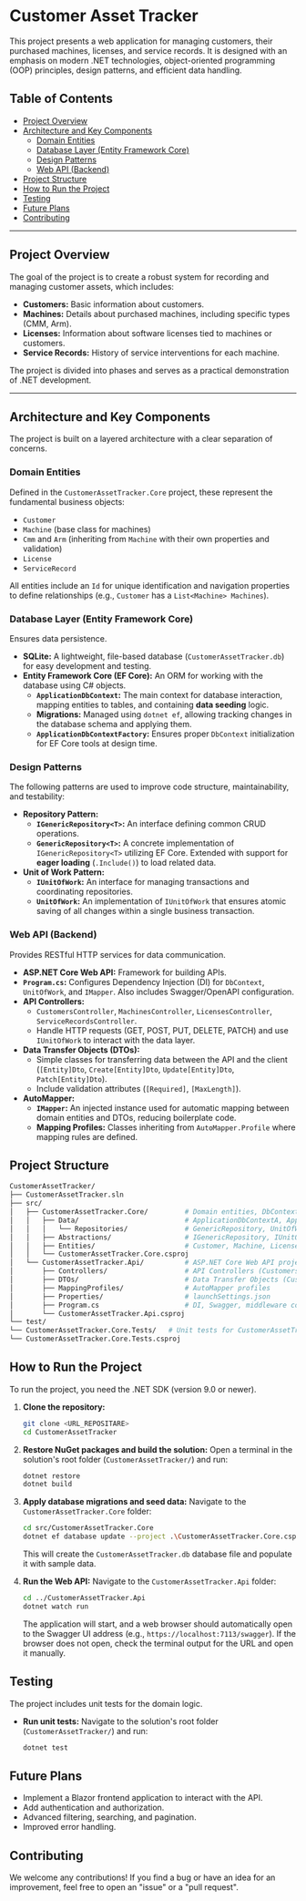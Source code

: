 # Customer Asset Tracker

This project presents a web application for managing customers, their purchased machines, licenses, and service records. It is designed with an emphasis on modern .NET technologies, object-oriented programming (OOP) principles, design patterns, and efficient data handling.

## Table of Contents

* [Project Overview](#project-overview)
* [Architecture and Key Components](#architecture-and-key-components)
    * [Domain Entities](#domain-entities)
    * [Database Layer (Entity Framework Core)](#database-layer-entity-framework-core)
    * [Design Patterns](#design-patterns)
    * [Web API (Backend)](#web-api-backend)
* [Project Structure](#project-structure)
* [How to Run the Project](#how-to-run-the-project)
* [Testing](#testing)
* [Future Plans](#future-plans)
* [Contributing](#contributing)

---

## Project Overview

The goal of the project is to create a robust system for recording and managing customer assets, which includes:
* **Customers:** Basic information about customers.
* **Machines:** Details about purchased machines, including specific types (CMM, Arm).
* **Licenses:** Information about software licenses tied to machines or customers.
* **Service Records:** History of service interventions for each machine.

The project is divided into phases and serves as a practical demonstration of .NET development.

---

## Architecture and Key Components

The project is built on a layered architecture with a clear separation of concerns.

### Domain Entities

Defined in the `CustomerAssetTracker.Core` project, these represent the fundamental business objects:
* `Customer`
* `Machine` (base class for machines)
* `Cmm` and `Arm` (inheriting from `Machine` with their own properties and validation)
* `License`
* `ServiceRecord`

All entities include an `Id` for unique identification and navigation properties to define relationships (e.g., `Customer` has a `List<Machine> Machines`).

### Database Layer (Entity Framework Core)

Ensures data persistence.
* **SQLite:** A lightweight, file-based database (`CustomerAssetTracker.db`) for easy development and testing.
* **Entity Framework Core (EF Core):** An ORM for working with the database using C# objects.
    * **`ApplicationDbContext`:** The main context for database interaction, mapping entities to tables, and containing **data seeding** logic.
    * **Migrations:** Managed using `dotnet ef`, allowing tracking changes in the database schema and applying them.
    * **`ApplicationDbContextFactory`:** Ensures proper `DbContext` initialization for EF Core tools at design time.

### Design Patterns

The following patterns are used to improve code structure, maintainability, and testability:
* **Repository Pattern:**
    * **`IGenericRepository<T>`:** An interface defining common CRUD operations.
    * **`GenericRepository<T>`:** A concrete implementation of `IGenericRepository<T>` utilizing EF Core. Extended with support for **eager loading** (`.Include()`) to load related data.
* **Unit of Work Pattern:**
    * **`IUnitOfWork`:** An interface for managing transactions and coordinating repositories.
    * **`UnitOfWork`:** An implementation of `IUnitOfWork` that ensures atomic saving of all changes within a single business transaction.

### Web API (Backend)

Provides RESTful HTTP services for data communication.
* **ASP.NET Core Web API:** Framework for building APIs.
* **`Program.cs`:** Configures Dependency Injection (DI) for `DbContext`, `UnitOfWork`, and `IMapper`. Also includes Swagger/OpenAPI configuration.
* **API Controllers:**
    * `CustomersController`, `MachinesController`, `LicensesController`, `ServiceRecordsController`.
    * Handle HTTP requests (GET, POST, PUT, DELETE, PATCH) and use `IUnitOfWork` to interact with the data layer.
* **Data Transfer Objects (DTOs):**
    * Simple classes for transferring data between the API and the client (`[Entity]Dto`, `Create[Entity]Dto`, `Update[Entity]Dto`, `Patch[Entity]Dto`).
    * Include validation attributes (`[Required]`, `[MaxLength]`).
* **AutoMapper:**
    * **`IMapper`:** An injected instance used for automatic mapping between domain entities and DTOs, reducing boilerplate code.
    * **Mapping Profiles:** Classes inheriting from `AutoMapper.Profile` where mapping rules are defined.

## Project Structure
```bash
CustomerAssetTracker/
├── CustomerAssetTracker.sln
├── src/
│   ├── CustomerAssetTracker.Core/         # Domain entities, DbContext, interfaces, repositories
│   │   ├── Data/                          # ApplicationDbContextA, ApplicationDbContextFactory
│   │   │   └── Repositories/              # GenericRepository, UnitOfWork
│   │   ├── Abstractions/                  # IGenericRepository, IUnitOfWork
│   │   ├── Entities/                      # Customer, Machine, License, ServiceRecord, Cmm, Arm
│   │   └── CustomerAssetTracker.Core.csproj
│   └── CustomerAssetTracker.Api/          # ASP.NET Core Web API project
│       ├── Controllers/                   # API Controllers (CustomersController, etc.)
│       ├── DTOs/                          # Data Transfer Objects (CustomerDto, MachineDto, etc.)
│       ├── MappingProfiles/               # AutoMapper profiles
│       ├── Properties/                    # launchSettings.json
│       ├── Program.cs                     # DI, Swagger, middleware configuration
│       └── CustomerAssetTracker.Api.csproj
└── test/
└── CustomerAssetTracker.Core.Tests/   # Unit tests for CustomerAssetTracker.Core
└── CustomerAssetTracker.Core.Tests.csproj
```
## How to Run the Project

To run the project, you need the .NET SDK (version 9.0 or newer).

1.  **Clone the repository:**
    ```bash
    git clone <URL_REPOSITARE>
    cd CustomerAssetTracker
    ```

2.  **Restore NuGet packages and build the solution:**
    Open a terminal in the solution's root folder (`CustomerAssetTracker/`) and run:
    ```bash
    dotnet restore
    dotnet build
    ```

3.  **Apply database migrations and seed data:**
    Navigate to the `CustomerAssetTracker.Core` folder:
    ```bash
    cd src/CustomerAssetTracker.Core
    dotnet ef database update --project .\CustomerAssetTracker.Core.csproj
    ```
    This will create the `CustomerAssetTracker.db` database file and populate it with sample data.

4.  **Run the Web API:**
    Navigate to the `CustomerAssetTracker.Api` folder:
    ```bash
    cd ../CustomerAssetTracker.Api
    dotnet watch run
    ```
    The application will start, and a web browser should automatically open to the Swagger UI address (e.g., `https://localhost:7113/swagger`). If the browser does not open, check the terminal output for the URL and open it manually.

## Testing

The project includes unit tests for the domain logic.
* **Run unit tests:**
    Navigate to the solution's root folder (`CustomerAssetTracker/`) and run:
    ```bash
    dotnet test
    ```

## Future Plans

* Implement a Blazor frontend application to interact with the API.
* Add authentication and authorization.
* Advanced filtering, searching, and pagination.
* Improved error handling.

## Contributing

We welcome any contributions! If you find a bug or have an idea for an improvement, feel free to open an "issue" or a "pull request".